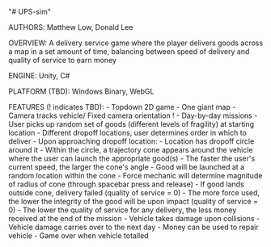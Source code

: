 "# UPS-sim" 

AUTHORS: Matthew Low, Donald Lee

OVERVIEW: A delivery service game where the player delivers goods across a map in a set amount of time, balancing between speed of delivery and quality of service to earn money

ENGINE: Unity, C#

PLATFORM (TBD): Windows Binary, WebGL 

FEATURES (! indicates TBD):
	- Topdown 2D game
	- One giant map
	- Camera tracks vehicle/ Fixed camera orientation !
	- Day-by-day missions
		- User picks up random set of goods (different levels of fragility) at starting location
		- Different dropoff locations, user determines order in which to deliver
		- Upon approaching dropoff location:
			- Location has dropoff circle around it
			- Within the circle, a trajectory cone appears around the vehicle where the user can launch the appropriate good(s)
			- The faster the user's current speed, the larger the cone's angle
			- Good will be launched at a random location within the cone
			- Force mechanic will determine magnitude of radius of cone (through spacebar press and release)
			- If good lands outside cone, delivery failed (quality of service = 0)
			- The more force used, the lower the integrity of the good will be upon impact (quality of service = 0)
		- The lower the quality of service for any delivery, the less money received at the end of the mission
	- Vehicle takes damage upon collisions
	- Vehicle damage carries over to the next day
	- Money can be used to repair vehicle
	- Game over when vehicle totalled